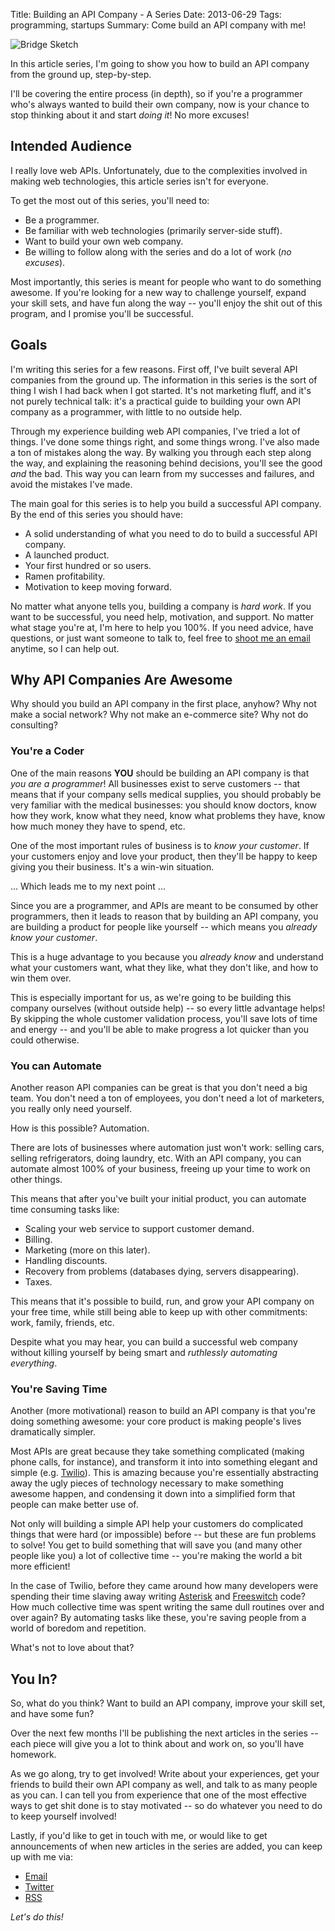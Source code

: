 Title: Building an API Company - A Series
Date: 2013-06-29
Tags: programming, startups
Summary: Come build an API company with me!


![Bridge Sketch][]


In this article series, I'm going to show you how to build an API company from
the ground up, step-by-step.

I'll be covering the entire process (in depth), so if you're a programmer who's
always wanted to build their own company, now is your chance to stop thinking
about it and start *doing it*!  No more excuses!


## Intended Audience

I really love web APIs.  Unfortunately, due to the complexities involved in
making web technologies, this article series isn't for everyone.

To get the most out of this series, you'll need to:

- Be a programmer.
- Be familiar with web technologies (primarily server-side stuff).
- Want to build your own web company.
- Be willing to follow along with the series and do a lot of work (*no
  excuses*).

Most importantly, this series is meant for people who want to do something
awesome.  If you're looking for a new way to challenge yourself, expand your
skill sets, and have fun along the way -- you'll enjoy the shit out of this
program, and I promise you'll be successful.


## Goals

I'm writing this series for a few reasons.  First off, I've built several API
companies from the ground up.  The information in this series is the sort of
thing I wish I had back when I got started.  It's not marketing fluff, and it's
not purely technical talk: it's a practical guide to building your own API
company as a programmer, with little to no outside help.

Through my experience building web API companies, I've tried a lot of things.
I've done some things right, and some things wrong.  I've also made a ton of
mistakes along the way.  By walking you through each step along the way, and
explaining the reasoning behind decisions, you'll see the good *and* the bad.
This way you can learn from my successes and failures, and avoid the mistakes
I've made.

The main goal for this series is to help you build a successful API company.  By
the end of this series you should have:

- A solid understanding of what you need to do to build a successful API
  company.
- A launched product.
- Your first hundred or so users.
- Ramen profitability.
- Motivation to keep moving forward.

No matter what anyone tells you, building a company is *hard work*.  If you want
to be successful, you need help, motivation, and support.  No matter what stage
you're at, I'm here to help you 100%.  If you need advice, have questions, or
just want someone to talk to, feel free to [shoot me an email][] anytime, so I
can help out.


## Why API Companies Are Awesome

Why should you build an API company in the first place, anyhow?  Why not make a
social network?  Why not make an e-commerce site?  Why not do consulting?


### You're a Coder

One of the main reasons **YOU** should be building an API company is that *you
are a programmer*!  All businesses exist to serve customers -- that means that if
your company sells medical supplies, you should probably be very familiar with
the medical businesses: you should know doctors, know how they work, know what
they need, know what problems they have, know how much money they have to spend,
etc.

One of the most important rules of business is to *know your customer*.  If your
customers enjoy and love your product, then they'll be happy to keep giving you
their business.  It's a win-win situation.

...  Which leads me to my next point ...

Since you are a programmer, and APIs are meant to be consumed by other
programmers, then it leads to reason that by building an API company, you are
building a product for people like yourself -- which means you *already know
your customer*.

This is a huge advantage to you because you *already know* and understand what
your customers want, what they like, what they don't like, and how to win them
over.

This is especially important for us, as we're going to be building this company
ourselves (without outside help) -- so every little advantage helps!  By
skipping the whole customer validation process, you'll save lots of time and
energy -- and you'll be able to make progress a lot quicker than you could
otherwise.


### You can Automate

Another reason API companies can be great is that you don't need a big team.
You don't need a ton of employees, you don't need a lot of marketers, you really
only need yourself.

How is this possible?  Automation.

There are lots of businesses where automation just won't work: selling cars,
selling refrigerators, doing laundry, etc.  With an API company, you can
automate almost 100% of your business, freeing up your time to work on other
things.

This means that after you've built your initial product, you can automate time
consuming tasks like:

- Scaling your web service to support customer demand.
- Billing.
- Marketing (more on this later).
- Handling discounts.
- Recovery from problems (databases dying, servers disappearing).
- Taxes.

This means that it's possible to build, run, and grow your API company on
your free time, while still being able to keep up with other commitments: work,
family, friends, etc.

Despite what you may hear, you can build a successful web company without
killing yourself by being smart and *ruthlessly automating everything*.


### You're Saving Time

Another (more motivational) reason to build an API company is that you're doing
something awesome: your core product is making people's lives dramatically
simpler.

Most APIs are great because they take something complicated (making phone calls,
for instance), and transform it into into something elegant and simple (e.g.
[Twilio][]).  This is amazing because you're essentially abstracting away the
ugly pieces of technology necessary to make something awesome happen, and
condensing it down into a simplified form that people can make better use of.

Not only will building a simple API help your customers do complicated things
that were hard (or impossible) before -- but these are fun problems to solve!
You get to build something that will save you (and many other people like you) a
lot of collective time -- you're making the world a bit more efficient!

In the case of Twilio, before they came around how many developers were spending
their time slaving away writing [Asterisk][] and [Freeswitch][] code?  How much
collective time was spent writing the same dull routines over and over again?
By automating tasks like these, you're saving people from a world of boredom and
repetition.

What's not to love about that?


## You In?

So, what do you think?  Want to build an API company, improve your skill set,
and have some fun?

Over the next few months I'll be publishing the next articles in the series --
each piece will give you a lot to think about and work on, so you'll have
homework.

As we go along, try to get involved!  Write about your experiences, get your
friends to build their own API company as well, and talk to as many people as
you can.  I can tell you from experience that one of the most effective ways to
get shit done is to stay motivated -- so do whatever you need to do to keep
yourself involved!

Lastly, if you'd like to get in touch with me, or would like to get
announcements of when new articles in the series are added, you can keep up with
me via:

- [Email][shoot me an email]
- [Twitter][]
- [RSS][]

*Let's do this!*


  [Bridge Sketch]: {filename}/images/2013/bridge-sketch.jpg "Bridge Sketch"
  [shoot me an email]: mailto:r@rdegges.com "Randall Degges' Email"
  [Twilio]: http://www.twilio.com/ "Twilio"
  [Asterisk]: http://www.asterisk.org/ "Asterisk"
  [Freeswitch]: http://freeswitch.org/ "Freeswitch"
  [Twitter]: https://twitter.com/rdegges "Randall Degges on Twitter"
  [RSS]: http://www.rdegges.com/feeds/atom.xml "Randall Degges' RSS Feed"
